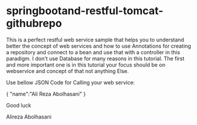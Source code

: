 # springbootand-restful-tomcat-githubrepo

This is a perfect restful web service sample that helps you to understand better the concept of web services and how to use Annotations for creating a repository and connect to a bean and use that with a controller in this paradigm.
I don't use Database for many reasons in this tutorial. The first and more important one is in this tutorial your focus should be on webservice and concept of that not anything Else.

Use bellow JSON Code for Calling your web service:


{
	"name":"Ali Reza Abolhasani"
}


Good luck

Alireza Abolhasani

